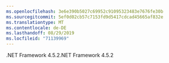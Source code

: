 ```yaml
---
ms.openlocfilehash: 3e6e390b5027c69952c91095323483e7676fe30b
ms.sourcegitcommit: 5ef0d02cb57c7153fd9d5417cdcad45665af832e
ms.translationtype: MT
ms.contentlocale: de-DE
ms.lasthandoff: 08/29/2019
ms.locfileid: "71139969"
---
```

<span data-ttu-id="e5454-101">.NET Framework 4.5.2</span><span class="sxs-lookup"><span data-stu-id="e5454-101">.NET Framework 4.5.2</span></span>